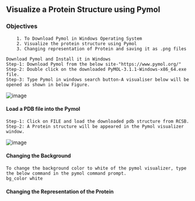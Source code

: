 ## Visualize a Protein Structure using Pymol

### Objectives
```
    1. To Download Pymol in Windows Operating System
    2. Visualize the protein structure using Pymol
    3. Changing representation of Protein and saving it as .png files
  ```

```
Download Pymol and Install it in Windows
Step-1: Download Pymol from the below site-"https://www.pymol.org/"
Step-2: Double click on the downloaded PyMOL-3.1.1-Windows-x86_64.exe file.
Step-3: Type Pymol in windows search button-A visualiser below will be opened as shown in below Figure.
```
![image](https://github.com/user-attachments/assets/2b303aab-6f48-4514-8aa6-12a3102ee24b)

#### Load a PDB file into the Pymol
```
Step-1: Click on FILE and load the downloaded pdb structure from RCSB.
Step-2: A Protein structure will be appeared in the Pymol visualizer window.
```
![image](https://github.com/user-attachments/assets/657588b4-1610-4a83-b8c7-c6c3b1b5cabd)


#### Changing the Background
```
To change the background color to white of the pymol visualizer, type the below command in the pymol command prompt.
bg_color white
```
#### Changing the Representation of the Protein
